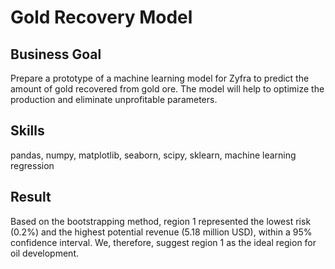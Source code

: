 # Gold Recovery Model

## Business Goal
Prepare a prototype of a machine learning model for Zyfra to predict the amount of gold recovered from gold ore. The model will help to optimize the production and eliminate unprofitable parameters.

## Skills
pandas, numpy, matplotlib, seaborn, scipy, sklearn, machine learning regression

## Result
Based on the bootstrapping method, region 1 represented the lowest risk (0.2%) and the highest potential revenue (5.18 million USD), within a 95% confidence interval. We, therefore, suggest region 1 as the ideal region for oil development.
